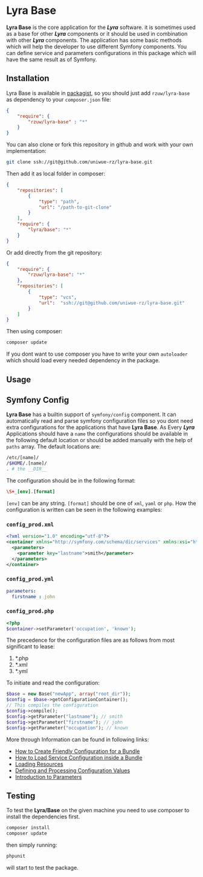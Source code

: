 # Lyra Base

**Lyra Base** is the core application for the ***Lyra*** software. it is sometimes used as a base for other ***Lyra*** components or
it should be used in combination with other ***Lyra*** components. The application has some basic methods which will help the developer to use different Symfony components. You can define service and parameters configurations in this package which will have the same result as of Symfony.

## Installation

Lyra Base is available in [packagist](https://packagist.org), so you should just add `rzuw/lyra-base` as dependency to your `composer.json` file:

```json
{
    "require": {
        "rzuw/lyra-base" : "*"
    }
}
```
You can also clone or fork this repository in github and work with your own implementation:
```bash
git clone ssh://git@github.com/uniwue-rz/lyra-base.git
```
Then add it as local folder in composer:
```json
{
    "repositories": [
        {
            "type": "path",
            "url": "/path-to-git-clone"
        }
    ],
    "require": {
        "lyra/base": "*"
    }
}
```
Or add directly from the git repository:
```json
{
    "require": {
        "rzuw/lyra-base": "*"
    },
    "repositories": [
        {
            "type": "vcs",
            "url":  "ssh://git@github.com/uniwue-rz/lyra-base.git"
        }
    ]
}
```

Then using composer:
```bash
composer update
```

If you dont want to use composer you have to write your own `autoloader` which should load every needed dependency in the package.

## Usage

## Symfony Config
**Lyra Base** has a builtin support of `symfony/config` component. It can automatically read and parse symfony configuration files so
you dont need extra configurations for the applications that have **Lyra Base**. As Every ***Lyra*** Applications should have a `name`
the configurations should be available in the following default location or should be added manually with the help of `paths`
array. The default locations are:

```bash
/etc/[name]/
/$HOME/.[name]/
. # the __DIR__
```
The configuration should be in the following format:
```conf
\S+_[env].[format]
```
`[env]` can be any string. `[format]` should be one of `xml`, `yaml` or `php`. How the configuration is written can be seen in the following examples:

### `config_prod.xml`

```xml
<?xml version="1.0" encoding="utf-8"?>
<container xmlns="http://symfony.com/schema/dic/services" xmlns:xsi="http://www.w3.org/2001/XMLSchema-instance" xsi:schemaLocation="http://symfony.com/schema/dic/services http://symfony.com/schema/dic/services/services-1.0.xsd">
  <parameters>
    <parameter key="lastname">smith</parameter>
  </parameters>
</container>
```

### `config_prod.yml`

```yml
parameters:
  firstname : john
```

### `config_prod.php`
```php
<?php
$container->setParameter('occupation', 'known');
```

The precedence for the configuration files are as follows from most significant to lease:
1. *.php
2. *.xml
3. *.yml 

To initiate and read the configuration:

```php
$base = new Base("newApp", array("root_dir"));
$config = $base->getConfigurationContainer();
// This compiles the configuration
$config->compile();
$config->getParameter("lastname"); // smith
$config->getParameter("firstname"); // john
$config->getParameter("occupation"); // known
```

More through Information can be found in following links:
- [How to Create Friendly Configuration for a Bundle](http://symfony.com/doc/current/bundles/configuration.html)
- [How to Load Service Configuration inside a Bundle](https://symfony.com/doc/current/bundles/extension.html)
- [Loading Resources](https://symfony.com/doc/current/components/config/resources.html)
- [Defining and Processing Configuration Values](https://symfony.com/doc/current/components/config/definition.html)
- [Introduction to Parameters](http://symfony.com/doc/current/service_container/parameters.html#parameters-in-configuration-files)

## Testing
To test the **Lyra/Base** on the given machine you need to use composer to install the dependencies first.

```bash
composer install
composer update
```

then simply running:
```bash
phpunit
```
will start to test the package.
